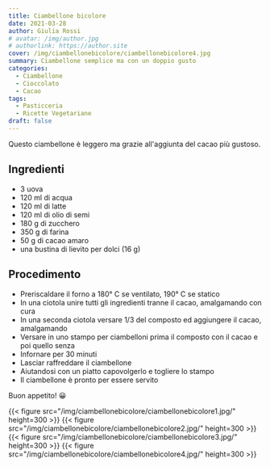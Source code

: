 ```yaml
---
title: Ciambellone bicolore
date: 2021-03-28
author: Giulia Rossi
# avatar: /img/author.jpg
# authorlink: https://author.site
cover: /img/ciambellonebicolore/ciambellonebicolore4.jpg
summary: Ciambellone semplice ma con un doppio gusto
categories:
  - Ciambellone
  - Cioccolato
  - Cacao
tags:
  - Pasticceria
  - Ricette Vegetariane
draft: false
---
```


Questo ciambellone è leggero ma grazie all'aggiunta del cacao più gustoso.

## Ingredienti
* 3 uova
* 120 ml di acqua
* 120 ml di latte
* 120 ml di olio di semi
* 180 g di zucchero
* 350 g di farina
* 50 g di cacao amaro
* una bustina di lievito per dolci (16 g)

## Procedimento

* Preriscaldare il forno a 180° C se ventilato, 190° C se statico
* In una ciotola unire tutti gli ingredienti tranne il cacao, amalgamando con cura
* In una seconda ciotola versare 1/3 del composto ed aggiungere il cacao, amalgamando
* Versare in uno stampo per ciambelloni prima il composto con il cacao e poi quello senza
* Infornare per 30 minuti
* Lasciar raffreddare il ciambellone
* Aiutandosi con un piatto capovolgerlo e togliere lo stampo
* Il ciambellone è pronto per essere servito

Buon appetito! 😀

{{< figure src="/img/ciambellonebicolore/ciambellonebicolore1.jpg/" height=300  >}}
{{< figure src="/img/ciambellonebicolore/ciambellonebicolore2.jpg/" height=300  >}}
{{< figure src="/img/ciambellonebicolore/ciambellonebicolore3.jpg/" height=300  >}}
{{< figure src="/img/ciambellonebicolore/ciambellonebicolore4.jpg/" height=300  >}}
